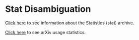 # Stat Disambiguation 

[Click here](../statistics/index.md) to see information about the Statistics (stat) archive.

[Click here](../stats/index.md) to see arXiv usage statistics.